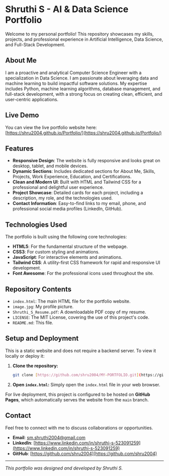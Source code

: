 # Shruthi S - AI & Data Science Portfolio

Welcome to my personal portfolio! This repository showcases my skills, projects, and professional experience in Artificial Intelligence, Data Science, and Full-Stack Development.

## About Me

I am a proactive and analytical Computer Science Engineer with a specialization in Data Science. I am passionate about leveraging data and machine learning to build impactful software solutions. My expertise includes Python, machine learning algorithms, database management, and full-stack development, with a strong focus on creating clean, efficient, and user-centric applications.

## Live Demo

You can view the live portfolio website here:
[https://shru2004.github.io/Portfolio/](https://shru2004.github.io/Portfolio/)

## Features

- **Responsive Design**: The website is fully responsive and looks great on desktop, tablet, and mobile devices.
- **Dynamic Sections**: Includes dedicated sections for About Me, Skills, Projects, Work Experience, Education, and Certifications.
- **Clean and Modern UI**: Built with HTML and Tailwind CSS for a professional and delightful user experience.
- **Project Showcase**: Detailed cards for each project, including a description, my role, and the technologies used.
- **Contact Information**: Easy-to-find links to my email, phone, and professional social media profiles (LinkedIn, GitHub).

## Technologies Used

The portfolio is built using the following core technologies:

- **HTML5**: For the fundamental structure of the webpage.
- **CSS3**: For custom styling and animations.
- **JavaScript**: For interactive elements and animations.
- **Tailwind CSS**: A utility-first CSS framework for rapid and responsive UI development.
- **Font Awesome**: For the professional icons used throughout the site.

## Repository Contents

- `index.html`: The main HTML file for the portfolio website.
- `image.jpg`: My profile picture.
- `Shruthi_S_Resume.pdf`: A downloadable PDF copy of my resume.
- `LICENSE`: The MIT License, covering the use of this project's code.
- `README.md`: This file.

## Setup and Deployment

This is a static website and does not require a backend server. To view it locally or deploy it:

1.  **Clone the repository:**
    ```bash
    git clone [https://github.com/shru2004/MY-PORTFOLIO.git](https://github.com/shru2004/MY-PORTFOLIO.git)
    ```
2.  **Open `index.html`:**
    Simply open the `index.html` file in your web browser.

For live deployment, this project is configured to be hosted on **GitHub Pages**, which automatically serves the website from the `main` branch.

## Contact

Feel free to connect with me to discuss collaborations or opportunities.

- **Email**: sm.shruthi2004@gmail.com
- **LinkedIn**: [https://www.linkedin.com/in/shruthi-s-523091259](https://www.linkedin.com/in/shruthi-s-523091259)
- **GitHub**: [https://github.com/shru2004](https://github.com/shru2004)

---
*This portfolio was designed and developed by Shruthi S.*
